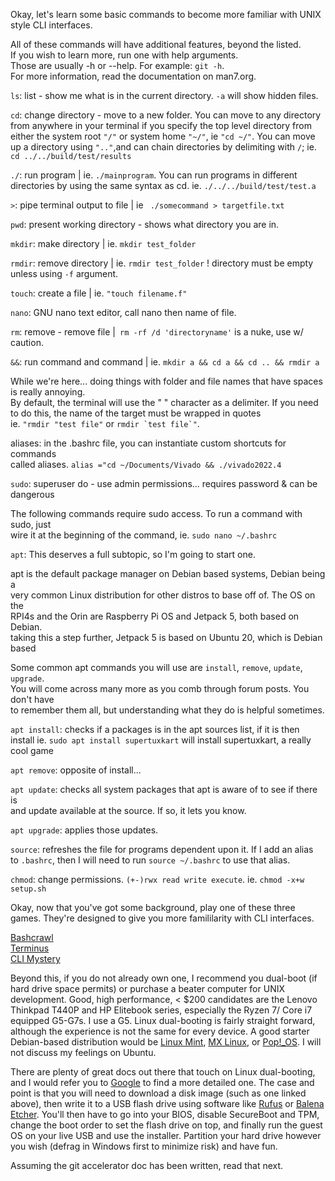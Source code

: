 Okay, let's learn some basic commands to become more familiar with UNIX style CLI interfaces.<br>

All of these commands will have additional features, beyond the listed.<br>
If you wish to learn more, run one with help arguments.<br>
Those are usually -h or --help. For example: ```git -h```.<br>
For more information, read the documentation on man7.org.<br>

```ls```: list - show me what is in the current directory. ```-a``` will show hidden files. <br>

```cd```: change directory - move to a new folder. You can move to any directory from anywhere in your terminal if you 
specify the top level directory from either the system root ```"/"``` or system home ```"~/"```, ie ```"cd ~/"```. You 
can move up a directory using ```".."```,and can chain directories by delimiting with ```/```; 
ie. ```cd ../../build/test/results```<br>

```./```: run program | ie. ```./mainprogram```. You can run programs in different <br>
directories by using the same syntax as cd. ie. ```./../../build/test/test.a```<br>

```>```: pipe terminal output to file | ie ``` ./somecommand > targetfile.txt```<br>

```pwd```: present working directory - shows what directory you are in.<br>

```mkdir```: make directory | ie. ```mkdir test_folder```<br>

```rmdir```: remove directory | ie. ```rmdir test_folder``` ! directory must be empty unless using ```-f``` argument.<br>

```touch```: create a file | ie. ```"touch filename.f"```<br>

```nano```: GNU nano text editor, call nano then name of file. <br>

```rm```: remove - remove file |``` rm -rf /d 'directoryname'``` is a nuke, use w/ caution.<br>

```&&```: run command and command | ie. ```mkdir a && cd a && cd .. && rmdir a``` <br>

While we're here... doing things with folder and file names that have spaces
is really annoying. <br> By default, the terminal will use the " " character as a delimiter. If you need to do this, the name of the target must be wrapped in quotes<br>
ie. ```"rmdir "test file"``` or ```rmdir `test file`"```.<br>

aliases: in the .bashrc file, you can instantiate custom shortcuts for commands <br>
called aliases. ```alias ="cd ~/Documents/Vivado && ./vivado2022.4``` <br>

```sudo```: superuser do - use admin permissions... requires password & can be dangerous <br>

The following commands require sudo access. To run a command with sudo, just <br>
wire it at the beginning of the command, ie. ```sudo nano ~/.bashrc```<br>

```apt```: This deserves a full subtopic, so I'm going to start one.<br>

apt is the default package manager on Debian based systems, Debian being a <br>
very common Linux distribution for other distros to base off of. The OS on the <br>
RPI4s and the Orin are Raspberry Pi OS and Jetpack 5, both based on Debian. <br>
taking this a step further, Jetpack 5 is based on Ubuntu 20, which is Debian based <br>

Some common apt commands you will use are ```install```, ```remove```, ```update```, ```upgrade```.<br>
You will come across many more as you comb through forum posts. You don't have <br>
to remember them all, but understanding what they do is helpful sometimes.<br>

```apt install```: checks if a packages is in the apt sources list, if it is then install ie. ```sudo apt install supertuxkart``` will install supertuxkart, a really cool game <br>

```apt remove```: opposite of install...<br>

```apt update```: checks all system packages that apt is aware of to see if there is <br>
and update available at the source. If so, it lets you know. <br>

```apt upgrade```: applies those updates.<br>

```source```: refreshes the file for programs dependent upon it. If I add an alias <br>
to ```.bashrc```, then I will need to run ```source ~/.bashrc``` to use that alias.<br> 

```chmod```: change permissions. ```(+-)rwx read write execute```. ie. ```chmod -x+w setup.sh```<br>

Okay, now that you've got some background, play one of these three games. They're designed to give you more famililarity with CLI interfaces.<br>

[Bashcrawl](https://gitlab.com/slackermedia/bashcrawl)<br>
[Terminus](https://web.mit.edu/mprat/Public/web/Terminus/Web/main.html)<br>
[CLI Mystery](https://github.com/veltman/clmystery)

Beyond this, if you do not already own one, I recommend you dual-boot (if hard drive space permits) or purchase a beater computer for UNIX development. Good, high performance, < $200 candidates are the Lenovo Thinkpad T440P and HP Elitebook series, especially the Ryzen 7/ Core i7 equipped G5-G7s. I use a G5. Linux dual-booting is fairly straight forward, although the experience is not the same for every device. A good starter Debian-based distribution would be [Linux Mint](https://linuxmint.com/edition.php?id=306), [MX Linux](https://mxlinux.org/download-links/), or [Pop!_OS](https://pop.system76.com/). I will not discuss my feelings on Ubuntu. 

There are plenty of great docs out there that touch on Linux dual-booting, and I would refer you to [Google](https://google.com) to find a more detailed one. The case and point is that you will need to download a disk image (such as one linked above), then write it to a USB flash drive using software like [Rufus](https://rufus.ie/en/) or [Balena Etcher](https://etcher.balena.io/#download-etcher). You'll then have to go into your BIOS, disable SecureBoot and TPM, change the boot order to set the flash drive on top, and finally run the guest OS on your live USB and use the installer. Partition your hard drive however you wish (defrag in Windows first to minimize risk) and have fun. 

Assuming the git accelerator doc has been written, read that next. 
